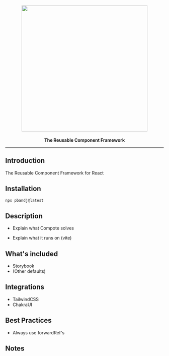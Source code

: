 <h1 align="center"><img src="https://raw.githubusercontent.com/moishinetzer/PBandJ/main/public/logo.png" width="400px" /></h1>

<p align="center">
  <b>The Reusable Component Framework</b>
</p>

---

## Introduction

The Reusable Component Framework for React

## Installation

```sh
npx pbandj@latest
```

## Description

- Explain what Compote solves

- Explain what it runs on (vite)

## What's included

- Storybook
- (Other defaults)

## Integrations

- TailwindCSS
- ChakraUI

## Best Practices

- Always use forwardRef's

## Notes
